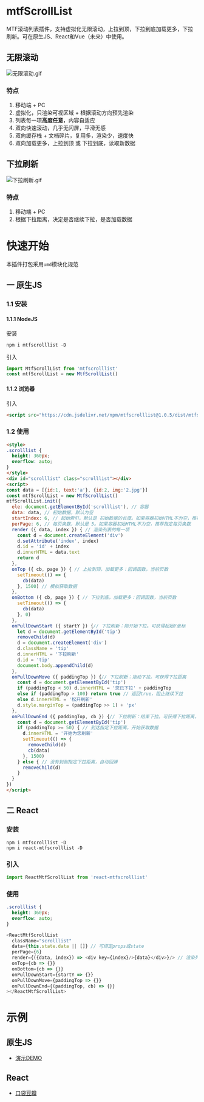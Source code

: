 # mtfScrollList
MTF滚动列表插件，支持虚拟化无限滚动，上拉到顶，下拉到底加载更多，下拉刷新。可在原生JS、React和Vue（未来）中使用。
## 无限滚动
![无限滚动.gif](https://i.loli.net/2021/01/24/ju5CpZwvtUVkHR1.gif)
### 特点
1. 移动端 + PC
2. 虚拟化，只渲染可视区域 + 根据滚动方向预先渲染
3. 列表每一项**高度任意**，内容自适应
4. 双向快速滚动，几乎无闪屏，平滑无感
5. 双向缓存栈 + 文档碎片，复用多，渲染少，速度快
6. 双向加载更多，上拉到顶 或 下拉到底，读取新数据
## 下拉刷新
![下拉刷新.gif](https://i.loli.net/2021/01/24/pfYku1XM25IUcDG.gif)
### 特点
1. 移动端 + PC
2. 根据下拉距离，决定是否继续下拉，是否加载数据

# 快速开始
本插件打包采用`umd`模块化规范
## 一 原生JS
### 1.1 安装
#### 1.1.1 NodeJS
安装
```shell
npm i mtfscrolllist -D
```
引入
```javascript
import MtfScrollList from 'mtfscrolllist'
const mtfScrollList = new MtfScrollList()
```
#### 1.1.2 浏览器
引入
```html
<script src="https://cdn.jsdelivr.net/npm/mtfscrolllist@1.0.5/dist/mtfscrolllist.min.js"></script>
```
### 1.2 使用
```html
<style>
.scrolllist {
  height: 360px;
  overflow: auto;
}
</style>
<div id="scrolllist" class="scrolllist"></div>
<script>
const data = [{id:1, text:'a'}, {id:2, img:'2.jpg'}]
const mtfScrollList = new MtfScrollList()
mtfScrollList.init({
  ele: document.getElementById('scrolllist'), // 容器
  data: data, // 初始数据，默认为空
  startIndex: 6, // 起始索引，默认是 初始数据的长度。如果容器初始HTML不为空，推荐指定起始索引
  perPage: 6, // 每页条数，默认是 5。如果容器初始HTML不为空，推荐指定每页条数
  render ({ data, index }) { // 渲染列表的每一项
    const d = document.createElement('div')
    d.setAttribute('index', index)
    d.id = 'id' + index
    d.innerHTML = data.text
    return d
  },
  onTop ({ cb, page }) { // 上拉到顶，加载更多：回调函数，当前页数
    setTimeout(() => {
      cb(data)
    }, 1500) // 模拟获取数据
  },
  onBottom ({ cb, page }) { // 下拉到底，加载更多：回调函数，当前页数
    setTimeout(() => {
      cb(data)
    }, 0)
  },
  onPullDownStart ({ startY }) {// 下拉刷新：刚开始下拉。可获得起始Y坐标
    let d = document.getElementById('tip')
    removeChild(d)
    d = document.createElement('div')
    d.className = 'tip'
    d.innerHTML = '下拉刷新'
    d.id = 'tip'
    document.body.appendChild(d)
  },
  onPullDownMove ({ paddingTop }) {// 下拉刷新：拖动下拉。可获得下拉距离
    const d = document.getElementById('tip')
    if (paddingTop < 50) d.innerHTML = '您已下拉' + paddingTop
    else if (paddingTop > 100) return true // 返回true，阻止继续下拉
    else d.innerHTML = '松开刷新'
    d.style.marginTop = (paddingTop >> 1) + 'px'
  },
  onPullDownEnd ({ paddingTop, cb }) {// 下拉刷新：结束下拉。可获得下拉距离，将数据传入回调函数
    const d = document.getElementById('tip')
    if (paddingTop >= 50) { // 到达指定下拉距离，开始获取数据
      d.innerHTML = '开始为您刷新'
      setTimeout(() => {
        removeChild(d)
        cb(data)
      }, 1500)
    } else { // 没有到到指定下拉距离，自动回弹
      removeChild(d)
    }
  }
})
</script>
```
## 二 React
### 安装
```shell
npm i mtfscrolllist -D
npm i react-mtfscrolllist -D
```
### 引入
```javascript
import ReactMtfScrollList from 'react-mtfscrolllist'
```
### 使用
```css
.scrolllist {
  height: 360px;
  overflow: auto;
}
```
```javascript
<ReactMtfScrollList 
  className="scrolllist"
  data={this.state.data || []} // 可绑定props或state
  perPage={6}
  render={({data, index}) => <div key={index}/>{data}</div>}/> // 渲染列表每一项，支持传入React组件
  onTop={cb => {}}
  onBottom={cb => {}} 
  onPullDownStart={startY => {}} 
  onPullDownMove={paddingTop => {}} 
  onPullDownEnd={(paddingTop, cb) => {}}
></ReactMtfScrollList>
```

# 示例
## 原生JS
- [演示DEMO](https://mantoufan.github.io/mtfScrollList/mtfscrolllist/demo/)
## React
- [口袋豆瓣](http://w.page.imweb.io/douban-pocket/book)